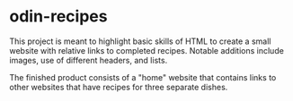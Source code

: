 # odin-recipes

This project is meant to highlight basic skills of
HTML to create a small website with relative links
to completed recipes. Notable additions include
images, use of different headers, and lists. 

The finished product consists of a "home" website that
contains links to other websites that have recipes
for three separate dishes. 